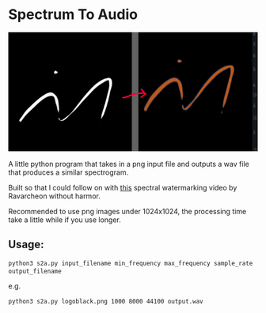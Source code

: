 # Spectrum To Audio

![thumbnail showing conversion of png image to spectrogram](logoblack_ceptrafied.png)

A little python program that takes in a png input file and outputs a wav file that produces a similar spectrogram. 

Built so that I could follow on with [this](https://www.youtube.com/watch?v=EmPZidUuvGI) spectral watermarking video by Ravarcheon without harmor.

Recommended to use png images under 1024x1024, the processing time take a little while if you use longer. 

## Usage:

```
python3 s2a.py input_filename min_frequency max_frequency sample_rate output_filename
```

e.g.
```
python3 s2a.py logoblack.png 1000 8000 44100 output.wav
```


